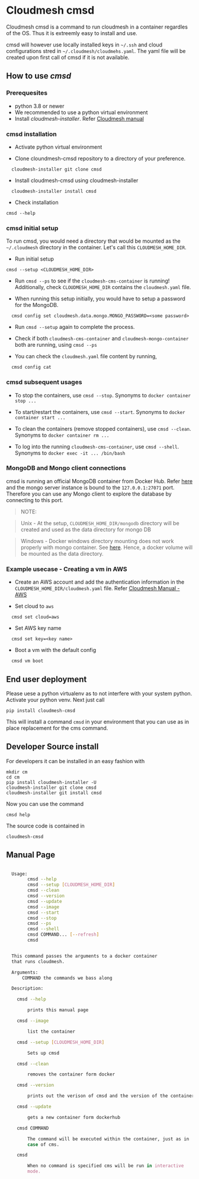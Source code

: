 # Cloudmesh cmsd

Cloudmesh cmsd is a command to run cloudmesh in a container regardles of
the OS. Thus it is extreemly easy to install and use.

cmsd will however use locally installed keys in `~/.ssh` and cloud
configurations stred in `~/.cloudmesh/cloudmehs.yaml`. The yaml file
will be created upon first call of cmsd if it is not available.

## How to use *cmsd*

### Prerequesites

* python 3.8 or newer
* We recommended to use a python virtual environment
* Install *cloudmesh-installer*. Refer [Cloudmesh manual](https://cloudmesh.github.io/cloudmesh-manual/installation/install.html#installation-of-cloudmesh-source-install-for-developers)


### cmsd installation 

- Activate python virtual environment

- Clone cloundmesh-cmsd repository to a directory of your preference. 
```
  cloudmesh-installer git clone cmsd
```

- Install cloudmesh-cmsd using cloudmesh-installer 

```
  cloudmesh-installer install cmsd
```

- Check installation 
```
cmsd --help
```

### cmsd initial setup 

To run cmsd, you would need a directory that would be mounted as the `~/.cloudmesh` directory in the container. Let's call this `CLOUDMESH_HOME_DIR`.

- Run initial setup 

```  
cmsd --setup <CLOUDMESH_HOME_DIR>
```

- Run `cmsd --ps` to see if the `cloudmesh-cms-container` is running! Additionally, check `CLOUDMESH_HOME_DIR` contains the `cloudmesh.yaml` file. 

- When running this setup initially, you would have to setup a password for the MongoDB. 

```
  cmsd config set cloudmesh.data.mongo.MONGO_PASSWORD=<some password>
```

- Run `cmsd --setup` again to complete the process. 

- Check if both `cloudmesh-cms-container` and `cloudmesh-mongo-container` both are running, using `cmsd --ps`

- You can check the `cloudmesh.yaml` file content by running, 

```
  cmsd config cat
```

### cmsd subsequent usages 

- To stop the containers, use `cmsd --stop`. Synonyms to `docker container stop ...`

- To start/restart the containers, use `cmsd --start`. Synonyms to `docker container start ...`

- To clean the containers (remove stopped containers), use `cmsd --clean`. Synonyms to `docker container rm ...`

- To log into the running `cloudmesh-cms-container`, use `cmsd --shell`. Synonyms to `docker exec -it ... /bin/bash`


### MongoDB and Mongo client connections  

cmsd is running an official MongoDB container from Docker Hub. Refer [here](https://hub.docker.com/_/mongo) and the mongo server instance is bound to the `127.0.0.1:27071` port. Therefore you can use any Mongo client to explore the database by connecting to this port. 

> NOTE:

> Unix - 
> At the setup, `CLOUDMESH_HOME_DIR/mongodb`  directory will be created and used as the data directory for mongo DB

> Windows - 
> Docker windows directory mounting does not work properly with mongo container. See [here](https://github.com/docker/for-win/issues/2189). Hence, a docker volume will be mounted as the data directory. 


### Example usecase - Creating a vm in AWS 

- Create an AWS account and add the authentication information in the `CLOUDMESH_HOME_DIR/cloudmesh.yaml` file. Refer [Cloudmesh Manual - AWS](https://cloudmesh.github.io/cloudmesh-manual/accounts/aws.html)

- Set cloud to `aws`
```
  cmsd set cloud=aws 
```

- Set AWS key name 
```
  cmsd set key=<key name> 
```

- Boot a vm with the default config
```
  cmsd vm boot 
```

## End user deployment 

Please uese a python virtualenv as to not interfere with your system python.
Activate your python venv. Next just call

    pip install cloudmesh-cmsd
    
This will install a command `cmsd` in your environment that you can use
as in place replacement for the cms command.

## Developer Source install

For developers it can be installed in an easy fashion with

    mkdir cm
    cd cm
    pip install cloudmesh-installer -U
    cloudmesh-installer git clone cmsd
    cloudmesh-installer git install cmsd
 
Now you can use the command 

    cmsd help

The source code is contained in 

    cloudmesh-cmsd


## Manual Page

```bash

  Usage:
        cmsd --help
        cmsd --setup [CLOUDMESH_HOME_DIR]
        cmsd --clean
        cmsd --version
        cmsd --update
        cmsd --image
        cmsd --start
        cmsd --stop
        cmsd --ps
        cmsd --shell
        cmsd COMMAND... [--refresh]
        cmsd


  This command passes the arguments to a docker container
  that runs cloudmesh.

  Arguments:
      COMMAND the commands we bass along

  Description:

    cmsd --help

        prints this manual page

    cmsd --image

        list the container

    cmsd --setup [CLOUDMESH_HOME_DIR]

        Sets up cmsd 

    cmsd --clean

        removes the container form docker

    cmsd --version

        prints out the verison of cmsd and the version of the container

    cmsd --update

        gets a new container form dockerhub

    cmsd COMMAND

        The command will be executed within the container, just as in
        case of cms.

    cmsd

        When no command is specified cms will be run in interactive
        mode.

```
